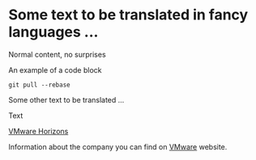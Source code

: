 # Some text to be translated in fancy languages ...

Normal content, no surprises

An example of a code block

```
git pull --rebase
```

Some other text to be translated ...

Text

[VMware Horizons](https://docs.vmware.com/en/VMware-Horizon/2111/horizon-getting-started/GUID-C4C7ACB1-2283-4D6B-92CB-058DA94A4F2F.html)


Information about the company you can find on [VMware](https://www.vmware.com) website.